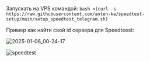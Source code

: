 Запускать на VPS командой: `bash <(curl -s https://raw.githubusercontent.com/anten-ka/speedtest-setup/main/setup_speedtest_telegram.sh)`

Пример как найти свой id сервера для Speedteest:

![2025-01-06_00-24-17](https://github.com/user-attachments/assets/75c6eb71-c1c2-479a-9bc0-058f5e663ec2)

![speedtest](https://github.com/user-attachments/assets/25a2c1cf-34fb-47b3-8edc-f6ce3be18814)
